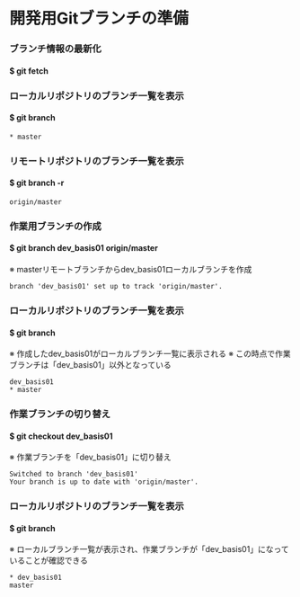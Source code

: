 # 開発用Gitブランチの準備

### ブランチ情報の最新化
#### $ git fetch

### ローカルリポジトリのブランチ一覧を表示
#### $ git branch

    * master

### リモートリポジトリのブランチ一覧を表示
#### $ git branch -r

    origin/master

### 作業用ブランチの作成
#### $ git branch dev_basis01 origin/master
※ masterリモートブランチからdev_basis01ローカルブランチを作成

    branch 'dev_basis01' set up to track 'origin/master'.

### ローカルリポジトリのブランチ一覧を表示
#### $ git branch
※ 作成したdev_basis01がローカルブランチ一覧に表示される
※ この時点で作業ブランチは「dev_basis01」以外となっている

    dev_basis01
    * master

### 作業ブランチの切り替え
#### $ git checkout dev_basis01
※ 作業ブランチを「dev_basis01」に切り替え

    Switched to branch 'dev_basis01'
    Your branch is up to date with 'origin/master'.

### ローカルリポジトリのブランチ一覧を表示
#### $ git branch
※ ローカルブランチ一覧が表示され、作業ブランチが「dev_basis01」になっていることが確認できる

    * dev_basis01
    master